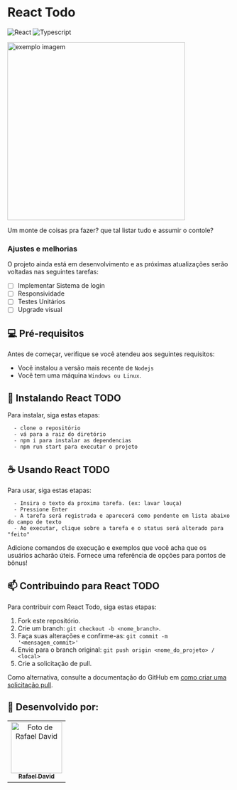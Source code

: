 # React Todo

<!---Esses são exemplos. Veja https://shields.io para outras pessoas ou para personalizar este conjunto de escudos. Você pode querer incluir dependências, status do projeto e informações de licença aqui--->

![React](https://img.shields.io/badge/React-20232A?style=for-the-badge&logo=react&logoColor=61DAFB)
![Typescript](https://img.shields.io/badge/TypeScript-007ACC?style=for-the-badge&logo=typescript&logoColor=white)


<img height=400 width=400 src="https://f005.backblazeb2.com/file/debbuggers/_5fb31048-ccbf-4d65-b573-8ec26fd23007.jpg" alt="exemplo imagem">

Um monte de coisas pra fazer? que tal listar tudo e assumir o contole?

### Ajustes e melhorias

O projeto ainda está em desenvolvimento e as próximas atualizações serão voltadas nas seguintes tarefas:

- [ ] Implementar Sistema de login
- [ ] Responsividade
- [ ] Testes Unitários
- [ ] Upgrade visual

## 💻 Pré-requisitos

Antes de começar, verifique se você atendeu aos seguintes requisitos:

* Você instalou a versão mais recente de `Nodejs`
* Você tem uma máquina `Windows ou Linux`.

## 🚀 Instalando React TODO

Para instalar, siga estas etapas:

```
  - clone o repositório
  - vá para a raiz do diretório
  - npm i para instalar as dependencias
  - npm run start para executar o projeto

```

## ☕ Usando React TODO

Para usar, siga estas etapas:

```
  - Insira o texto da proxima tarefa. (ex: lavar louça)
  - Pressione Enter
  - A tarefa será registrada e aparecerá como pendente em lista abaixo do campo de texto
  - Ao executar, clique sobre a tarefa e o status será alterado para "feito"
```

Adicione comandos de execução e exemplos que você acha que os usuários acharão úteis. Fornece uma referência de opções para pontos de bônus!

## 📫 Contribuindo para React TODO
Para contribuir com React Todo, siga estas etapas:

1. Fork este repositório.
2. Crie um branch: `git checkout -b <nome_branch>`.
3. Faça suas alterações e confirme-as: `git commit -m '<mensagem_commit>'`
4. Envie para o branch original: `git push origin <nome_do_projeto> / <local>`
5. Crie a solicitação de pull.

Como alternativa, consulte a documentação do GitHub em [como criar uma solicitação pull](https://help.github.com/en/github/collaborating-with-issues-and-pull-requests/creating-a-pull-request).

## 🤝 Desenvolvido por:

<table>
  <tr>
    <td align="center">
      <a href="#">
        <img src="https://avatars.githubusercontent.com/u/60834135" alt="Foto de Rafael David" width=115><br>
        <sub>
          <b>Rafael David</b>
        </sub>
      </a>
    </td>
  </tr>
</table>

